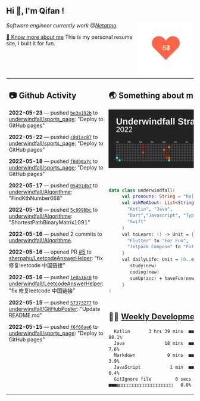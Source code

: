 <h2> Hi 👋, I'm Qifan ! </h2>
<a href="https://github.com/underwindfall/iBeats"><img align="right" width="150px" src="https://raw.githubusercontent.com/underwindfall/iBeats/main/files/heart.svg"/></a>
<p><em>Software engineer currently work @<a href="https://www.netatmo.com">Netatmo</a></em></p>
<p><a href="https://qifanyang.com/resume" target="_blank"> 🔭 Know more about me</a> This is my personal resume site, I built it for fun.</p>
<table><tr><td valign="top" rowspan="2">

 ## 📷 Github Activity
 <!-- githubActivity starts -->
  **2022-05-23** — pushed [`be3a192b`](https://github.com/underwindfall/sports_page/commit/be3a192bef2f074b3b7dee0436b0bac0e95768a2) to [underwindfall/sports_page](https://api.github.com/repos/underwindfall/sports_page): "Deploy to GitHub pages"

  **2022-05-22** — pushed [`c8d1ac87`](https://github.com/underwindfall/sports_page/commit/c8d1ac874580a9acd5faf462b25854fd0f4eb34e) to [underwindfall/sports_page](https://api.github.com/repos/underwindfall/sports_page): "Deploy to GitHub pages"

  **2022-05-18** — pushed [`f0d90a7c`](https://github.com/underwindfall/sports_page/commit/f0d90a7cf8646d0a7360b753fbf9d785d87248f4) to [underwindfall/sports_page](https://api.github.com/repos/underwindfall/sports_page): "Deploy to GitHub pages"

  **2022-05-17** — pushed [`05491db7`](https://github.com/underwindfall/Algorithme/commit/05491db76dd201c7b0cb06005bc1afc18815de20) to [underwindfall/Algorithme](https://api.github.com/repos/underwindfall/Algorithme): "FindKthNumber668"

  **2022-05-16** — pushed [`5c9998bc`](https://github.com/underwindfall/Algorithme/commit/5c9998bc9a49ec2343dec68e56d4adb073028c0a) to [underwindfall/Algorithme](https://api.github.com/repos/underwindfall/Algorithme): "ShortestPathBinaryMatrix1091"

  **2022-05-16** — pushed 2 commits to [underwindfall/Algorithme](https://api.github.com/repos/underwindfall/Algorithme).

  **2022-05-16** — opened PR [#5](https://api.github.com/repos/sherpahu/LeetcodeAnswerHelper/pulls/5) to [sherpahu/LeetcodeAnswerHelper](https://api.github.com/repos/sherpahu/LeetcodeAnswerHelper): "fix 修复leetcode 中国链接"

  **2022-05-16** — pushed [`1e0a16c0`](https://github.com/underwindfall/LeetcodeAnswerHelper/commit/1e0a16c08e00b91f05407145f4341ee3f60f6ebb) to [underwindfall/LeetcodeAnswerHelper](https://api.github.com/repos/underwindfall/LeetcodeAnswerHelper): "fix 修复leetcode 中国链接"

  **2022-05-15** — pushed [`57373277`](https://github.com/underwindfall/GitHubPoster/commit/57373277dd865765d0937c19ecba16ea29a47e3a) to [underwindfall/GitHubPoster](https://api.github.com/repos/underwindfall/GitHubPoster): "Update README.md"

  **2022-05-15** — pushed [`f6f66ae6`](https://github.com/underwindfall/sports_page/commit/f6f66ae6c4ba38558b53fe37a0fbafc073d2f789) to [underwindfall/sports_page](https://api.github.com/repos/underwindfall/sports_page): "Deploy to GitHub pages"
 <!-- githubActivity ends -->
 </td><td valign="top">

 ## 🌏 Something about me
 <!-- profile starts -->
 <a href="https://github.com/underwindfall" width="100%">
   <img src="https://github.com/underwindfall/GitHubPoster/blob/main/examples/strava.svg"/>
 </a>
 <br/>
 <br/>
 <br/>

 ```kotlin
 data class underwindfall(
      val pronouns: String = "he|him",
      val askMeAbout: List<String> = listOf(
        "Kotlin", "Java",
        "Dart","Javascript", "Typescript",
        "Swift"
      )
      val toLearn: () -> Unit = {
        "Flutter" to "For Fun",
        "Jetpack Compose" to "Future"
      }
      val dailyLife: Unit = (0..end).reduce { acc, new ->
         study(new)
         coding(new)
         sumUp(acc) + haveFun(new)
      }
 )
 ```
 <!-- profile ends -->
 </td></tr><tr><td valign="top">

 ## 🏊‍♂️ <a href="https://gist.github.com/underwindfall/377ee88ba1fabd1e93516e48ca9c61eb" target="_blank">Weekly Development Breakdown</a>
  <!-- codeTime starts -->
  ```text
    Kotlin       3 hrs 39 mins  ■■■■■■■■■■■■■■■■■■■■■■■■  88.1%
    Java               18 mins  ■■■■■◱□□□□□□□□□□□□□□□□□□   7.6%
    Markdown            9 mins  ■■■■▥□□□□□□□□□□□□□□□□□□□   3.9%
    JavaScript           1 min  ■■■▥□□□□□□□□□□□□□□□□□□□□   0.4%
    GitIgnore file         0 secs  ■■■▥□□□□□□□□□□□□□□□□□□□□   0.0%
  ```
  <!-- codeTime starts -->
  </td></tr></table>